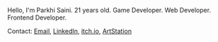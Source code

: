 Hello, I'm Parkhi Saini. 21 years old. Game Developer. Web Developer. Frontend Developer. 

Contact: [Email](mailto:parkhi.saini2401@gmail.com), [LinkedIn](https://www.linkedin.com/in/parkhi-saini/), [itch.io](https://parkhisaini.itch.io/), [ArtStation](https://www.artstation.com/pixelproductions4)
